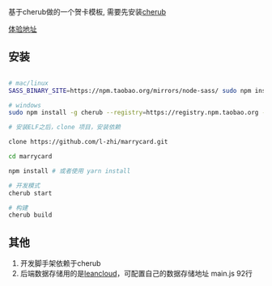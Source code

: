 基于cherub做的一个贺卡模板, 需要先安装[cherub](https://github.com/l-zhi/cherub) 

[体验地址](https://l-zhi.com/dist2/index.html)

## 安装

```bash

# mac/linux
SASS_BINARY_SITE=https://npm.taobao.org/mirrors/node-sass/ sudo npm install -g cherub --registry=https://registry.npm.taobao.org

# windows
sudo npm install -g cherub --registry=https://registry.npm.taobao.org --SASS_BINARY_SITE=https://npm.taobao.org/mirrors/node-sass/

# 安装ELF之后，clone 项目，安装依赖

clone https://github.com/l-zhi/marrycard.git

cd marrycard

npm install # 或者使用 yarn install

# 开发模式
cherub start

# 构建
cherub build
```

## 其他

1. 开发脚手架依赖于cherub
2. 后端数据存储用的是[leancloud](https://leancloud.cn/)，可配置自己的数据存储地址 main.js 92行
